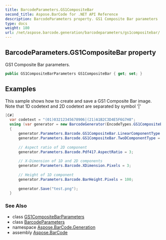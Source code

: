 ```yaml
---
title: BarcodeParameters.GS1CompositeBar
second_title: Aspose.BarCode for .NET API Reference
description: BarcodeParameters property. GS1 Composite Bar parameters
type: docs
weight: 180
url: /net/aspose.barcode.generation/barcodeparameters/gs1compositebar/
---
```

## BarcodeParameters.GS1CompositeBar property

GS1 Composite Bar parameters.

```csharp
public GS1CompositeBarParameters GS1CompositeBar { get; set; }
```

## Examples

This sample shows how to create and save a GS1 Composite Bar image. Note that 1D codetext and 2D codetext are separated by symbol '&#x7C;'

```csharp
[C#]
  var codetext = "(01)03212345678906|(21)A1B2C3D4E5F6G7H8";
  using (var generator = new BarcodeGenerator(EncodeTypes.GS1CompositeBar, codetext))
  {
      generator.Parameters.Barcode.GS1CompositeBar.LinearComponentType = EncodeTypes.GS1Code128;
      generator.Parameters.Barcode.GS1CompositeBar.TwoDComponentType = TwoDComponentType.CC_A;
      
      // Aspect ratio of 2D component
      generator.Parameters.Barcode.Pdf417.AspectRatio = 3;
          
      // X-Dimension of 1D and 2D components
      generator.Parameters.Barcode.XDimension.Pixels = 3;
          
      // Height of 1D component
      generator.Parameters.Barcode.BarHeight.Pixels = 100;
      
      generator.Save("test.png");
  }
```

### See Also

* class [GS1CompositeBarParameters](../../gs1compositebarparameters/)
* class [BarcodeParameters](../)
* namespace [Aspose.BarCode.Generation](../../../aspose.barcode.generation/)
* assembly [Aspose.BarCode](../../../)


